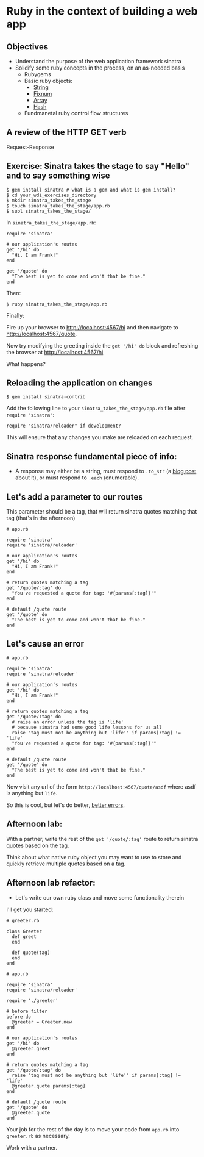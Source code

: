 # Ruby in the context of building a web app

## Objectives

* Understand the purpose of the web application framework sinatra
* Solidify some ruby concepts in the process, on an as-needed basis
    * Rubygems
    * Basic ruby objects: 
        * [String](http://www.ruby-doc.org/core-2.2.0/String.html)
        * [Fixnum](http://www.ruby-doc.org/core-2.2.0/Fixnum.html)
        * [Array](http://www.ruby-doc.org/core-2.2.0/Array.html)
        * [Hash](http://www.ruby-doc.org/core-2.2.0/Hash.html)
    * Fundmanetal ruby control flow structures

## A review of the HTTP GET verb

Request-Response

## Exercise: Sinatra takes the stage to say "Hello" and to say something wise

```
$ gem install sinatra # what is a gem and what is gem install?
$ cd your_wdi_exercises_directory
$ mkdir sinatra_takes_the_stage
$ touch sinatra_takes_the_stage/app.rb
$ subl sinatra_takes_the_stage/
```

In `sinatra_takes_the_stage/app.rb`:

```
require 'sinatra'

# our application's routes
get '/hi' do
  "Hi, I am Frank!"
end

get '/quote' do
  "The best is yet to come and won't that be fine."
end

```

Then:

```
$ ruby sinatra_takes_the_stage/app.rb
```

Finally:

Fire up your browser to [http://localhost:4567/hi](http://localhost:4567/hi) and then navigate to [http://localhost:4567/quote](http://localhost:4567/quote). 

Now try modifying the greeting inside the `get '/hi' do` block and refreshing the browser at [http://localhost:4567/hi](http://localhost:4567/hi)

What happens?

## Reloading the application on changes

```
$ gem install sinatra-contrib
```

Add the following line to your `sinatra_takes_the_stage/app.rb` file after `require 'sinatra'`:

```
require "sinatra/reloader" if development?
```

This will ensure that any changes you make are reloaded on each request.

## Sinatra response fundamental piece of info:

* A response may either be a string, must respond to `.to_str` (a [blog post](http://jvans1.github.io/blog/2013/01/11/to-s/) about it), or must respond to `.each` (enumerable).

## Let's add a parameter to our routes

This parameter should be a tag, that will return sinatra quotes matching that tag (that's in the afternoon)

```
# app.rb

require 'sinatra'
require 'sinatra/reloader'

# our application's routes
get '/hi' do
  "Hi, I am Frank!"
end

# return quotes matching a tag
get '/quote/:tag' do
  "You've requested a quote for tag: '#{params[:tag]}'"
end

# default /quote route
get '/quote' do
  "The best is yet to come and won't that be fine."
end
```

## Let's cause an error

```
# app.rb

require 'sinatra'
require 'sinatra/reloader'

# our application's routes
get '/hi' do
  "Hi, I am Frank!"
end

# return quotes matching a tag
get '/quote/:tag' do
  # raise an error unless the tag is 'life'
  # because sinatra had some good life lessons for us all
  raise "tag must not be anything but 'life'" if params[:tag] != 'life'
  "You've requested a quote for tag: '#{params[:tag]}'"
end

# default /quote route
get '/quote' do
  "The best is yet to come and won't that be fine."
end
```

Now visit any url of the form `http://localhost:4567/quote/asdf` where asdf is anything but `life`.

So this is cool, but let's do better, [better errors](https://github.com/charliesome/better_errors).

## Afternoon lab: 

With a partner, write the rest of the `get '/quote/:tag'` route to return sinatra quotes based on the tag. 

Think about what native ruby object you may want to use to store and quickly retrieve multiple quotes based on a tag.

## Afternoon lab refactor:

* Let's write our own ruby class and move some functionality therein

I'll get you started:

```
# greeter.rb

class Greeter
  def greet
  end
  
  def quote(tag)
  end
end
```

```
# app.rb

require 'sinatra'
require 'sinatra/reloader'

require './greeter'

# before filter
before do
  @greeter = Greeter.new
end

# our application's routes
get '/hi' do
  @greeter.greet
end

# return quotes matching a tag
get '/quote/:tag' do
  raise "tag must not be anything but 'life'" if params[:tag] != 'life'
  @greeter.quote params[:tag]
end

# default /quote route
get '/quote' do
  @greeter.quote
end
```

Your job for the rest of the day is to move your code from `app.rb` into `greeter.rb` as necessary. 

Work with a partner.